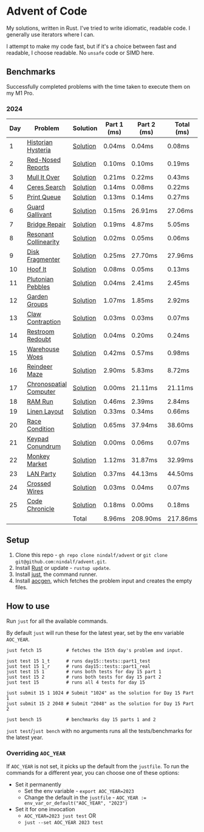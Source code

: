 # Advent of Code

My solutions, written in Rust. I've tried to write idiomatic, readable code. I generally use iterators where I can.

I attempt to make my code fast, but if it's a choice between fast and readable, I choose readable. No `unsafe` code or SIMD here.

## Benchmarks

Successfully completed problems with the time taken to execute them on my M1 Pro.

### 2024

| Day  | Problem     | Solution    | Part 1 (ms) | Part 2 (ms) | Total (ms) |
|------|-------------|-------------|-------------|-------------|------------|
| 1 | [Historian Hysteria](https://adventofcode.com/2024/day/1) | [Solution](/y2024/src/day1/mod.rs) | 0.04ms | 0.04ms | 0.08ms |
| 2 | [Red-Nosed Reports](https://adventofcode.com/2024/day/2) | [Solution](/y2024/src/day2/mod.rs) | 0.10ms | 0.10ms | 0.19ms |
| 3 | [Mull It Over](https://adventofcode.com/2024/day/3) | [Solution](/y2024/src/day3/mod.rs) | 0.21ms | 0.22ms | 0.43ms |
| 4 | [Ceres Search](https://adventofcode.com/2024/day/4) | [Solution](/y2024/src/day4/mod.rs) | 0.14ms | 0.08ms | 0.22ms |
| 5 | [Print Queue](https://adventofcode.com/2024/day/5) | [Solution](/y2024/src/day5/mod.rs) | 0.13ms | 0.14ms | 0.27ms |
| 6 | [Guard Gallivant](https://adventofcode.com/2024/day/6) | [Solution](/y2024/src/day6/mod.rs) | 0.15ms | 26.91ms | 27.06ms |
| 7 | [Bridge Repair](https://adventofcode.com/2024/day/7) | [Solution](/y2024/src/day7/mod.rs) | 0.19ms | 4.87ms | 5.05ms |
| 8 | [Resonant Collinearity](https://adventofcode.com/2024/day/8) | [Solution](/y2024/src/day8/mod.rs) | 0.02ms | 0.05ms | 0.06ms |
| 9 | [Disk Fragmenter](https://adventofcode.com/2024/day/9) | [Solution](/y2024/src/day9/mod.rs) | 0.25ms | 27.70ms | 27.96ms |
| 10 | [Hoof It](https://adventofcode.com/2024/day/10) | [Solution](/y2024/src/day10/mod.rs) | 0.08ms | 0.05ms | 0.13ms |
| 11 | [Plutonian Pebbles](https://adventofcode.com/2024/day/11) | [Solution](/y2024/src/day11/mod.rs) | 0.04ms | 2.41ms | 2.45ms |
| 12 | [Garden Groups](https://adventofcode.com/2024/day/12) | [Solution](/y2024/src/day12/mod.rs) | 1.07ms | 1.85ms | 2.92ms |
| 13 | [Claw Contraption](https://adventofcode.com/2024/day/13) | [Solution](/y2024/src/day13/mod.rs) | 0.03ms | 0.03ms | 0.07ms |
| 14 | [Restroom Redoubt](https://adventofcode.com/2024/day/14) | [Solution](/y2024/src/day14/mod.rs) | 0.04ms | 0.20ms | 0.24ms |
| 15 | [Warehouse Woes](https://adventofcode.com/2024/day/15) | [Solution](/y2024/src/day15/mod.rs) | 0.42ms | 0.57ms | 0.98ms |
| 16 | [Reindeer Maze](https://adventofcode.com/2024/day/16) | [Solution](/y2024/src/day16/mod.rs) | 2.90ms | 5.83ms | 8.72ms |
| 17 | [Chronospatial Computer](https://adventofcode.com/2024/day/17) | [Solution](/y2024/src/day17/mod.rs) | 0.00ms | 21.11ms | 21.11ms |
| 18 | [RAM Run](https://adventofcode.com/2024/day/18) | [Solution](/y2024/src/day18/mod.rs) | 0.46ms | 2.39ms | 2.84ms |
| 19 | [Linen Layout](https://adventofcode.com/2024/day/19) | [Solution](/y2024/src/day19/mod.rs) | 0.33ms | 0.34ms | 0.66ms |
| 20 | [Race Condition](https://adventofcode.com/2024/day/20) | [Solution](/y2024/src/day20/mod.rs) | 0.65ms | 37.94ms | 38.60ms |
| 21 | [Keypad Conundrum](https://adventofcode.com/2024/day/21) | [Solution](/y2024/src/day21/mod.rs) | 0.00ms | 0.06ms | 0.07ms |
| 22 | [Monkey Market](https://adventofcode.com/2024/day/22) | [Solution](/y2024/src/day22/mod.rs) | 1.12ms | 31.87ms | 32.99ms |
| 23 | [LAN Party](https://adventofcode.com/2024/day/23) | [Solution](/y2024/src/day23/mod.rs) | 0.37ms | 44.13ms | 44.50ms |
| 24 | [Crossed Wires](https://adventofcode.com/2024/day/24) | [Solution](/y2024/src/day24/mod.rs) | 0.03ms | 0.04ms | 0.07ms |
| 25 | [Code Chronicle](https://adventofcode.com/2024/day/25) | [Solution](/y2024/src/day25/mod.rs) | 0.18ms | 0.00ms | 0.18ms |
|  |  | Total | 8.96ms | 208.90ms | 217.86ms |


## Setup

1. Clone this repo - `gh repo clone nindalf/advent` or `git clone git@github.com:nindalf/advent.git`.
2. Install [Rust](https://www.rust-lang.org/learn/get-started) or update - `rustup update`.
3. Install [just](https://just.systems), the command runner.
4. Install [aocgen](https://github.com/nindalf/aocgen), which fetches the problem input and creates the empty files.

## How to use

Run `just` for all the available commands.

By default `just` will run these for the latest year, set by the env variable `AOC_YEAR`.

```
just fetch 15         # fetches the 15th day's problem and input.

just test 15 1_t      # runs day15::tests::part1_test
just test 15 1_r      # runs day15::tests::part1_real
just test 15 1        # runs both tests for day 15 part 1
just test 15 2        # runs both tests for day 15 part 2
just test 15          # runs all 4 tests for day 15

just submit 15 1 1024 # Submit "1024" as the solution for Day 15 Part 1
just submit 15 2 2048 # Submit "2048" as the solution for Day 15 Part 2

just bench 15         # benchmarks day 15 parts 1 and 2
```

`just test`/`just bench` with no arguments runs all the tests/benchmarks for the latest year.

### Overriding `AOC_YEAR`

If `AOC_YEAR` is not set, it picks up the default from the `justfile`. To run the commands for a different year, you can choose one of these options:

- Set it permanently
  - Set the env variable - `export AOC_YEAR=2023`
  - Change the default in the `justfile` - `AOC_YEAR := env_var_or_default("AOC_YEAR", "2023")`
- Set it for one invocation
  - `AOC_YEAR=2023 just test` OR
  - `just --set AOC_YEAR 2023 test`
